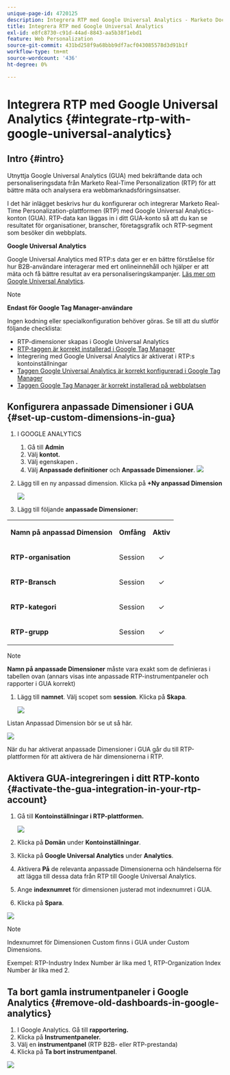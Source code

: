 ```yaml
---
unique-page-id: 4720125
description: Integrera RTP med Google Universal Analytics - Marketo Docs - produktdokumentation
title: Integrera RTP med Google Universal Analytics
exl-id: e8fc8730-c91d-44ad-8843-aa5b38f1ebd1
feature: Web Personalization
source-git-commit: 431bd258f9a68bbb9df7acf043085578d3d91b1f
workflow-type: tm+mt
source-wordcount: '436'
ht-degree: 0%

---
```


# Integrera RTP med Google Universal Analytics {#integrate-rtp-with-google-universal-analytics}

## Intro {#intro}

Utnyttja Google Universal Analytics (GUA) med bekräftande data och personaliseringsdata från Marketo Real-Time Personalization (RTP) för att bättre mäta och analysera era webbmarknadsföringsinsatser.

I det här inlägget beskrivs hur du konfigurerar och integrerar Marketo Real-Time Personalization-plattformen (RTP) med Google Universal Analytics-konton (GUA). RTP-data kan läggas in i ditt GUA-konto så att du kan se resultatet för organisationer, branscher, företagsgrafik och RTP-segment som besöker din webbplats.

**Google Universal Analytics**

Google Universal Analytics med RTP:s data ger er en bättre förståelse för hur B2B-användare interagerar med ert onlineinnehåll och hjälper er att mäta och få bättre resultat av era personaliseringskampanjer. [Läs mer om Google Universal Analytics](https://support.google.com/analytics/answer/2790010/?hl=en&amp;authuser=1).

>[!NOTE]
>
>**Endast för Google Tag Manager-användare**
>
>Ingen kodning eller specialkonfiguration behöver göras. Se till att du slutför följande checklista:
>
>* RTP-dimensioner skapas i Google Universal Analytics
>* [RTP-taggen är korrekt installerad i Google Tag Manager](https://docs.marketo.com/display/public/DOCS/Implementing+RTP+using+Google+Tag+Manager)
>* Integrering med Google Universal Analytics är aktiverat i RTP:s kontoinställningar
>* [Taggen Google Universal Analytics är korrekt konfigurerad i Google Tag Manager](https://support.google.com/tagmanager/answer/6107124?hl=en)
>* [Taggen Google Tag Manager är korrekt installerad på webbplatsen](https://developers.google.com/tag-manager/quickstart)

## Konfigurera anpassade Dimensioner i GUA {#set-up-custom-dimensions-in-gua}

1. I GOOGLE ANALYTICS

   1. Gå till **Admin**
   1. Välj **kontot.**
   1. Välj egenskapen **.**
   1. Välj **Anpassade definitioner** och **Anpassade Dimensioner**.
      ![](assets/image2014-11-29-11-3a2-3a32.png)

1. Lägg till en ny anpassad dimension. Klicka på **+Ny anpassad Dimension**

   ![](assets/image2014-11-29-11-3a8-3a16.png)

1. Lägg till följande **anpassade Dimensioner:**

<table> 
 <tbody> 
  <tr> 
   <td><p><strong>Namn på anpassad Dimension</strong></p></td> 
   <td><p><strong>Omfång</strong></p></td> 
   <td><p><strong>Aktiv</strong></p></td> 
  </tr> 
  <tr> 
   <td><p><strong>RTP-organisation</strong></p></td> 
   <td><p>Session</p></td> 
   <td><p align="center">✓</p></td> 
  </tr> 
  <tr> 
   <td><p><strong>RTP-Bransch</strong></p></td> 
   <td><p>Session</p></td> 
   <td><p align="center">✓</p></td> 
  </tr> 
  <tr> 
   <td><p><strong>RTP-kategori</strong></p></td> 
   <td><p>Session</p></td> 
   <td><p align="center">✓</p></td> 
  </tr> 
  <tr> 
   <td><p><strong>RTP-grupp</strong></p></td> 
   <td><p>Session</p></td> 
   <td><p align="center">✓</p></td> 
  </tr> 
 </tbody> 
</table>

>[!NOTE]
>
>**Namn på anpassade Dimensioner** måste vara exakt som de definieras i tabellen ovan (annars visas inte anpassade RTP-instrumentpaneler och rapporter i GUA korrekt)

1. Lägg till **namnet**. Välj scopet som **session**. Klicka på **Skapa**.

   ![](assets/image2014-11-29-11-3a12-3a51.png)

Listan Anpassad Dimension bör se ut så här.

![](assets/image2014-11-29-11-36-50-version-2.png)

När du har aktiverat anpassade Dimensioner i GUA går du till RTP-plattformen för att aktivera de här dimensionerna i RTP.

## Aktivera GUA-integreringen i ditt RTP-konto {#activate-the-gua-integration-in-your-rtp-account}

1. Gå till **Kontoinställningar i RTP-plattformen.**

   ![](assets/image2014-11-29-11-3a27-3a7.png)

1. Klicka på **Domän** under **Kontoinställningar**.
1. Klicka på **Google Universal Analytics** under **Analytics**.
1. Aktivera **På** de relevanta anpassade Dimensionerna och händelserna för att lägga till dessa data från RTP till Google Universal Analytics.
1. Ange **indexnumret** för dimensionen justerad mot indexnumret i GUA.
1. Klicka på **Spara**.

![](assets/image2014-11-29-11-31-23-version-2.png)

>[!NOTE]
>
>Indexnumret för Dimensionen Custom finns i GUA under Custom Dimensions.
>
>Exempel: RTP-Industry Index Number är lika med 1, RTP-Organization Index Number är lika med 2.

## Ta bort gamla instrumentpaneler i Google Analytics {#remove-old-dashboards-in-google-analytics}

1. I Google Analytics. Gå till **rapportering.**
1. Klicka på **Instrumentpaneler.**
1. Välj en **instrumentpanel** (RTP B2B- eller RTP-prestanda)
1. Klicka på **Ta bort instrumentpanel**.

![](assets/image2014-11-29-11-3a42-3a55.png)
